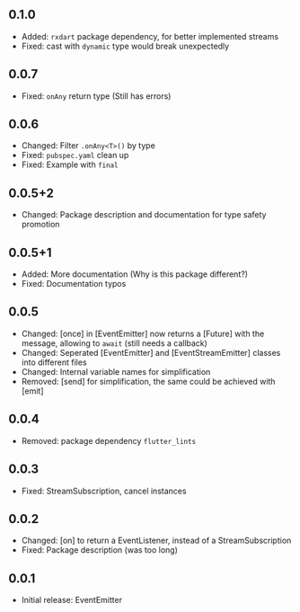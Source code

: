 ## 0.1.0

* Added: `rxdart` package dependency, for better implemented streams
* Fixed: cast with `dynamic` type would break unexpectedly

## 0.0.7

* Fixed: `onAny` return type (Still has errors)

## 0.0.6

* Changed: Filter `.onAny<T>()` by type
* Fixed: `pubspec.yaml` clean up
* Fixed: Example with `final`

## 0.0.5+2

* Changed: Package description and documentation for type safety promotion

## 0.0.5+1

* Added: More documentation (Why is this package different?)
* Fixed: Documentation typos

## 0.0.5

* Changed: [once] in [EventEmitter] now returns a [Future] with the message, allowing to `await` (still needs a callback)
* Changed: Seperated [EventEmitter] and [EventStreamEmitter] classes into different files
* Changed: Internal variable names for simplification
* Removed: [send] for simplification, the same could be achieved with [emit]

## 0.0.4

* Removed: package dependency `flutter_lints`

## 0.0.3

* Fixed: StreamSubscription, cancel instances

## 0.0.2

* Changed: [on] to return a EventListener, instead of a StreamSubscription
* Fixed: Package description (was too long)

## 0.0.1

* Initial release: EventEmitter